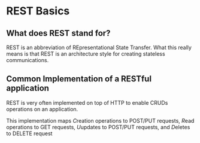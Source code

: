 # REST Basics

## What does REST stand for?

REST is an abbreviation of REpresentational State Transfer.
What this really means is that REST is an architecture style for creating stateless communications.

## Common Implementation of a RESTful application

REST is very often implemented on top of HTTP to enable CRUDs operations on an application.

This implementation maps *C*reation operations to POST/PUT requests, *R*ead operations to GET requests, *U*updates to POST/PUT requests, and *D*eletes to DELETE request 
